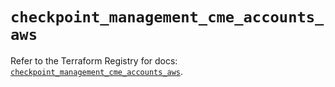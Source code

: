 # `checkpoint_management_cme_accounts_aws`

Refer to the Terraform Registry for docs: [`checkpoint_management_cme_accounts_aws`](https://registry.terraform.io/providers/checkpointsw/checkpoint/2.11.0/docs/resources/management_cme_accounts_aws).
